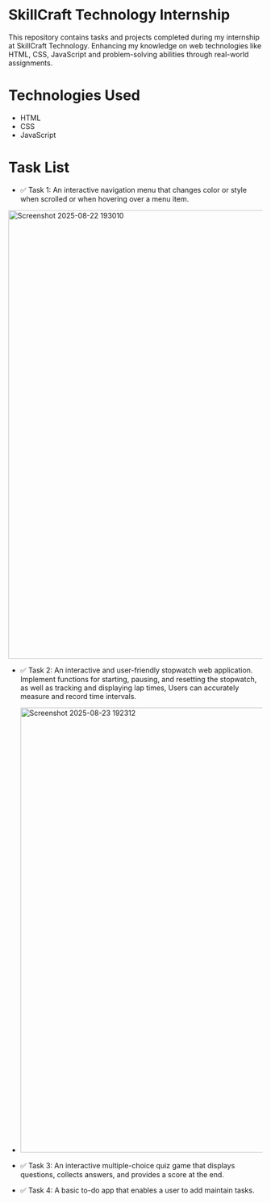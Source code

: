 # SkillCraft Technology Internship
This repository contains tasks and projects completed during my internship at SkillCraft Technology. Enhancing my knowledge on web technologies like HTML, CSS, 
JavaScript and problem-solving abilities through real-world assignments.

# Technologies Used
- HTML
- CSS
- JavaScript

# Task List
- ✅ Task 1: An interactive navigation menu that changes color or style when scrolled or when hovering over a menu item.
<img width="1891" height="890" alt="Screenshot 2025-08-22 193010" src="https://github.com/user-attachments/assets/a2647be9-800e-4d21-afad-37b579483568" />

- ✅ Task 2: An interactive and user-friendly stopwatch web application. Implement functions for starting, pausing, and resetting the stopwatch, as well as tracking and displaying lap times, Users can accurately measure and record time intervals.
- <img width="1861" height="883" alt="Screenshot 2025-08-23 192312" src="https://github.com/user-attachments/assets/61c33fb3-09fb-4072-8e62-e37f35173ef6" />

- ✅ Task 3: An interactive multiple-choice quiz game that displays questions, collects answers, and provides a score at the end.
- ✅ Task 4: A basic to-do app that enables a user to add maintain tasks.
